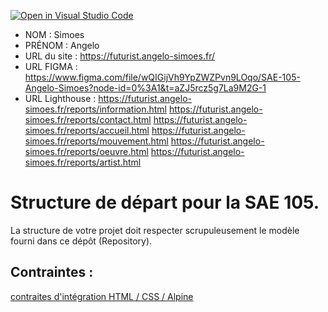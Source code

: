 [![Open in Visual Studio Code](https://classroom.github.com/assets/open-in-vscode-c66648af7eb3fe8bc4f294546bfd86ef473780cde1dea487d3c4ff354943c9ae.svg)](https://classroom.github.com/online_ide?assignment_repo_id=9708376&assignment_repo_type=AssignmentRepo)
- NOM : Simoes
- PRÉNOM : Angelo
- URL du site : https://futurist.angelo-simoes.fr/
- URL FIGMA : https://www.figma.com/file/wQIGijVh9YpZWZPvn9LOqo/SAE-105-Angelo-Simoes?node-id=0%3A1&t=aZJ5rcz5g7La9M2G-1
- URL Lighthouse  : https://futurist.angelo-simoes.fr/reports/information.html
https://futurist.angelo-simoes.fr/reports/contact.html
https://futurist.angelo-simoes.fr/reports/accueil.html
https://futurist.angelo-simoes.fr/reports/mouvement.html
https://futurist.angelo-simoes.fr/reports/oeuvre.html
https://futurist.angelo-simoes.fr/reports/artist.html

# Structure de départ pour la SAE 105.

La structure de votre projet doit respecter scrupuleusement le modèle fourni dans ce dépôt (Repository).

## Contraintes :
[contraites d'intégration HTML / CSS / Alpine](https://moodle.univ-fcomte.fr/mod/page/view.php?id=645799)


